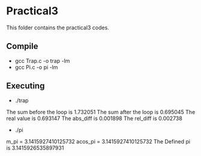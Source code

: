 # Practical3

This folder contains the practical3 codes.

## Compile

* gcc Trap.c -o trap -lm
* gcc Pi.c -o pi -lm

## Executing

* ./trap

The sum before the loop is 1.732051
The sum after the loop is 0.695045
The real value is 0.693147
The abs_diff is 0.001898 
The rel_diff is 0.002738

* ./pi

m_pi = 3.1415927410125732
acos_pi = 3.1415927410125732
The Defined pi is 3.1415926535897931